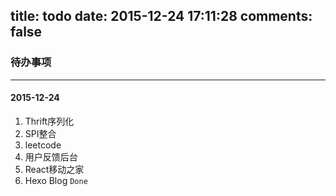 title: todo
date: 2015-12-24 17:11:28
comments: false
---
### 待办事项
---
#### 2015-12-24
1. Thrift序列化
2. SPI整合
3. leetcode
4. 用户反馈后台
5. React移动之家
6. Hexo Blog `Done`
